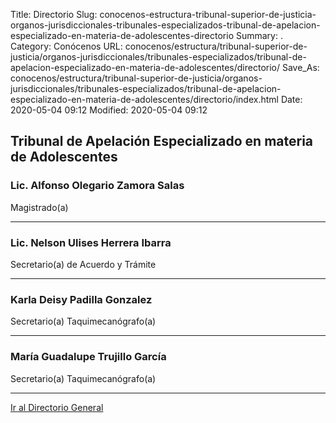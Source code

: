 Title: Directorio
Slug: conocenos-estructura-tribunal-superior-de-justicia-organos-jurisdiccionales-tribunales-especializados-tribunal-de-apelacion-especializado-en-materia-de-adolescentes-directorio
Summary: .
Category: Conócenos
URL: conocenos/estructura/tribunal-superior-de-justicia/organos-jurisdiccionales/tribunales-especializados/tribunal-de-apelacion-especializado-en-materia-de-adolescentes/directorio/
Save_As: conocenos/estructura/tribunal-superior-de-justicia/organos-jurisdiccionales/tribunales-especializados/tribunal-de-apelacion-especializado-en-materia-de-adolescentes/directorio/index.html
Date: 2020-05-04 09:12
Modified: 2020-05-04 09:12


## Tribunal de Apelación Especializado en materia de Adolescentes

### Lic. Alfonso Olegario Zamora Salas

Magistrado(a)

---

### Lic. Nelson Ulises Herrera Ibarra

Secretario(a) de Acuerdo y Trámite

---

### Karla Deisy Padilla Gonzalez

Secretario(a) Taquimecanógrafo(a)

---

### María Guadalupe Trujillo García

Secretario(a) Taquimecanógrafo(a)

---

[Ir al Directorio General](https://www.pjecz.gob.mx/transparencia/articulo-21/f03-directorio/)



